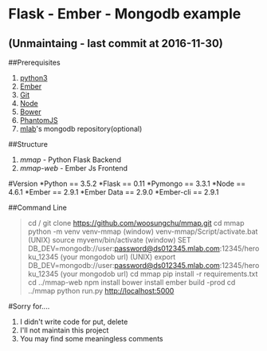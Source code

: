 Flask - Ember - Mongodb example
===============================
(Unmaintaing - last commit at 2016-11-30)
-----------------------------------------

##Prerequisites
1. [python3](https://www.python.org/downloads/)
2. [Ember](http://emberjs.com/)
3. [Git](https://git-scm.com/downloads)
4. [Node](https://nodejs.org/en/)
5. [Bower](https://bower.io/)
6. [PhantomJS](http://phantomjs.org/)
4. [mlab](https://mlab.com/)'s mongodb repository(optional)

##Structure
1. *mmap* - Python Flask Backend
2. *mmap-web* - Ember Js Frontend

#Version
*Python     ==  3.5.2
*Flask      ==  0.11
*Pymongo    ==  3.3.1
*Node       ==  4.6.1
*Ember      ==  2.9.1
*Ember Data ==  2.9.0
*Ember-cli  ==  2.9.1

##Command Line
>cd /
>git clone https://github.com/woosungchu/mmap.git
>cd mmap
>python -m venv venv-mmap
>(window) venv-mmap/Script/activate.bat
>(UNIX) source myvenv/bin/activate
>(window) SET DB_DEV=mongodb://user:password@ds012345.mlab.com:12345/heroku_12345   (your mongodob url)
>(UNIX) export DB_DEV=mongodb://user:password@ds012345.mlab.com:12345/heroku_12345   (your mongodob url)
>cd mmap
>pip install -r requirements.txt
>cd ../mmap-web
>npm install
>bower install
>ember build -prod
>cd ../mmap
>python run.py
><http://localhost:5000>

#Sorry for....
1. I didn't write code for put, delete
2. I'll not maintain this project
3. You may find some meaningless comments
